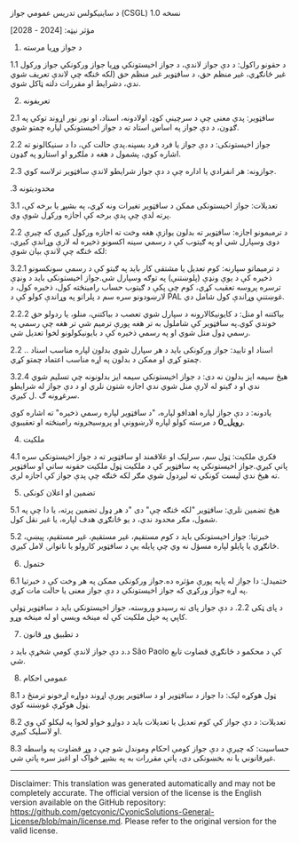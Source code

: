 د ساینیکولس تدریس عمومي جواز (CSGL)
نسخه 1.0

مؤثر نیټه: [2024 - 2028]

1. د جواز وړیا مرسته

1.1 د حقونو راکول: د دې جواز لاندې، د جواز اخیستونکي وړیا جواز ورکونکي جواز ورکول غیر ځانګړي، غیر منظم حق، د سافټویر غیر منظم حق (لکه څنګه چې لاندې تعریف شوي ندي، دشرایط او مقررات دلته ټاکل شوي.

2. تعریفونه

2.1 سافټویر: پدې معنی چې د سرچینې کوډ، اولادونه، اسناد، او نور نور اړوند توکي په ګډون، د دې جواز په اساس استاد ته د جواز اخیستونکي لپاره چمتو شوي.

2.2 جواز اخیستونکی: د دې جواز یا فرد فرد بسپنه.پدې حالت کې، دا د سنیکالونو ته اشاره کوي، پشمول د هغه د ملګرو او استازو په ګډون.

2.3 جوازونه: هر انفرادي یا اداره چې د دې جواز شرایطو لاندې سافټویر ترلاسه کوي.

.3 محدودیتونه

3.1 تعدیلات: جواز اخیستونکی ممکن د سافټویر تغیرات ونه کړي، په بشپړ یا برخه کې، پرته لدې چې پدې برخه کې اجازه ورکړل شوې وي.

2.2 د ترمیمونو اجازه: سافټویر ته بدلون یوازې هغه وخت ته اجازه ورکول کیږي که چیرې دوی وسپارل شي او په ګیتوب کې د رسمي سینه اکسونو ذخیره له لارې وړاندې کیږي، لکه څنګه چې لاندې بیان شوې:

3.2.1 د ترمیماتو سپارنه: کوم تعدیل یا مشتقی کار باید په ګیتو کې د رسمي سونکسونو ذخیره کې د یوې ونډې (پلوښتنې) په توګه وسپارل شي.جواز اخیستونکی باید د ونډې ترسره پروسه تعقیب کړي، کوم چې پکې د ګیتوب حساب رامینځته کول، ذخیره کول، د لارښودونو سره سم د پلراتو په وړاندې کولو کې د PAL غوښتنې وړاندې کول شامل دي.

2.2.2 بیاکتنه او منل: د کایونیکالارونه د سپارل شوي تعصب د بیاکتنې، منلو، یا ردولو حق خوندي کوي.په سافټویر کې شاملول به تر هغه پورې ترمیم شي تر هغه چې رسمي په رسمي ډول منل شوي او په رسمي ذخیره کې د بایونیکولونو لخوا تعدیل شي.

2.2 .. اسناد او تایید: جواز ورکونکی باید د هر سپارل شوي بدلون لپاره مناسب اسناد چمتو کړي او ممکن د بدلون په اړه مناسب اعتماد چمتو کړي.

3.2.4 هیڅ سیمه ایز بدلون نه دی: د جواز اخیستونکي سیمه ایز بدلونونه چې تسلیم شوي ندي او د ګیتو له لارې منل شوي ندي اجازه شتون نلري او د دې جواز له شرایطو سرغړونه ګ .ل کیږي.

یادونه: د دې جواز لپاره اهدافو لپاره، "د سافټویر لپاره رسمي ذخیره" ته اشاره کوي __رویل_0__ د مرسته کولو لپاره لارښوونې او پروسیجرونه رامینځته او تعقیبوي.

4. ملکیت

4.1 فکري ملکیت: ټول سم، سرلیک او علاقمند او سافټویر ته د جواز اخیستونکي سره پاتې کیږي.جواز اخیستونکي په سافټویر کې د ملکیت ټول ملکیت حقونه ساتي او سافټویر ته هیڅ ندي لیست کونکي ته لیږدول شوي مګر لکه څنګه چې پدې جواز کې اجازه لري.

5. تضمین او اعلان کونکی

5.1 هیڅ تضمین نلري: سافټویر "لکه څنګه چې" دی "د هر ډول تضمین پرته، یا دا چې په شمول، مګر محدود ندي، د یو ځانګړي هدف لپاره، یا غیر نقل کول.

5.2 خبرتیا: جواز اخیستونکی باید د کوم مستقیم، غیر مستقیم، غیر مستقیم، پیښې، ځانګړي یا پایلو لپاره مسؤل نه وي چې پایله یې د سافټویر کارولو یا ناتوانۍ لامل کیږي.

6. ختمول

6.1 ختمیدل: دا جواز له پایه پورې مؤثره ده.جواز ورکونکی ممکن په هر وخت کې د خبرتیا په اړه جواز ورکړي که جواز اخیستونکي د دې جواز معنی یا حالت مات کړي.

د پای ټکی 2.2. د دې جواز پای ته رسیدو وروسته، جواز اخیستونکي باید د سافټویر ټولې کاپي په خپل ملکیت کې له مینځه ویسي او له مینځه وړو.

7. د تطبیق وړ قانون

د.د دې جواز لاندې کومې شخړې باید د São Paolo کې د محکمو د ځانګړي قضاوت تابع شي.

8. عمومي احکام

8.1 ټول هوکړه لیک: دا جواز د سافټویر او د سافټویر پورې اړوند دواړه اړخونو ترمنځ د ټول هوکړې غوښتنه کوي.

8.2 تعدیلات: د دې جواز کې کوم تعدیل یا تعدیلات باید د دواړو خواو لخوا په لیکلو کې وي او لاسلیک کیږي.

8.3 حساسیت: که چیرې د دې جواز کومې احکام وموندل شو چې د وړ قضاوت په واسطه غیرقانوني یا نه بخښونکی دی، پاتې مقررات به په بشپړ ځواک او اغیز سره پاتې شي.

---
Disclaimer: This translation was generated automatically and may not be completely accurate. The official version of the license is the English version available on the GitHub repository: https://github.com/getcyonic/CyonicSolutions-General-License/blob/main/license.md. Please refer to the original version for the valid license.